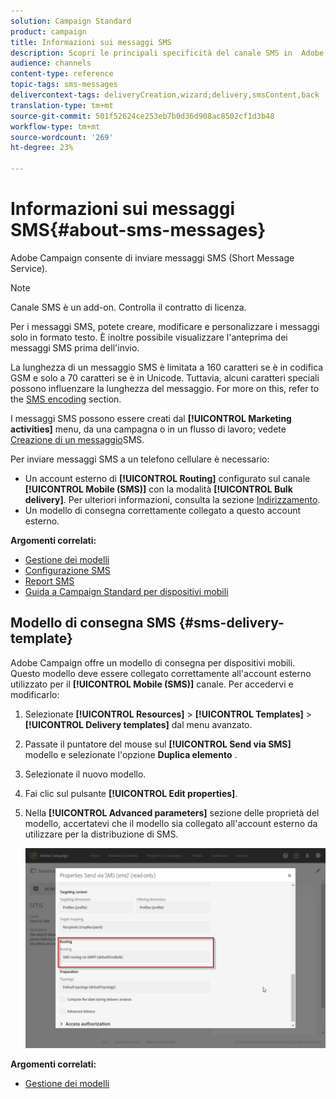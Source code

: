 ```yaml
---
solution: Campaign Standard
product: campaign
title: Informazioni sui messaggi SMS
description: Scopri le principali specificità del canale SMS in  Adobe Campaign.
audience: channels
content-type: reference
topic-tags: sms-messages
delivercontext-tags: deliveryCreation,wizard;delivery,smsContent,back
translation-type: tm+mt
source-git-commit: 501f52624ce253eb7b0d36d908ac8502cf1d3b48
workflow-type: tm+mt
source-wordcount: '269'
ht-degree: 23%

---
```



# Informazioni sui messaggi SMS{#about-sms-messages}

 Adobe Campaign consente di inviare messaggi SMS (Short Message Service).

>[!NOTE]
>
>Canale SMS è un add-on. Controlla il contratto di licenza.

Per i messaggi SMS, potete creare, modificare e personalizzare i messaggi solo in formato testo. È inoltre possibile visualizzare l&#39;anteprima dei messaggi SMS prima dell&#39;invio.

La lunghezza di un messaggio SMS è limitata a 160 caratteri se è in codifica GSM e solo a 70 caratteri se è in Unicode. Tuttavia, alcuni caratteri speciali possono influenzare la lunghezza del messaggio. For more on this, refer to the [SMS encoding](../../administration/using/configuring-sms-channel.md#sms-encoding--length-and-transliteration) section.

I messaggi SMS possono essere creati dal **[!UICONTROL Marketing activities]** menu, da una campagna o in un flusso di lavoro; vedete [Creazione di un messaggio](../../channels/using/creating-an-sms-message.md)SMS.

Per inviare messaggi SMS a un telefono cellulare è necessario:

* Un account esterno di **[!UICONTROL Routing]** configurato sul canale **[!UICONTROL Mobile (SMS)]** con la modalità **[!UICONTROL Bulk delivery]**. Per ulteriori informazioni, consulta la sezione [Indirizzamento](../../administration/using/configuring-sms-channel.md#defining-an-sms-routing).
* Un modello di consegna correttamente collegato a questo account esterno.

**Argomenti correlati:**

* [Gestione dei modelli](../../start/using/marketing-activity-templates.md)
* [Configurazione SMS](../../administration/using/configuring-sms-channel.md#defining-an-sms-routing)
* [Report SMS](../../reporting/using/sms-report.md)
* [Guida a Campaign Standard per dispositivi mobili](https://helpx.adobe.com/it/campaign/kb/acs-mobile.html)

## Modello di consegna SMS {#sms-delivery-template}

 Adobe Campaign offre un modello di consegna per dispositivi mobili. Questo modello deve essere collegato correttamente all&#39;account esterno utilizzato per il **[!UICONTROL Mobile (SMS)]** canale. Per accedervi e modificarlo:

1. Selezionate **[!UICONTROL Resources]** > **[!UICONTROL Templates]** > **[!UICONTROL Delivery templates]** dal menu avanzato.
1. Passate il puntatore del mouse sul **[!UICONTROL Send via SMS]** modello e selezionate l&#39;opzione **Duplica elemento** .
1. Selezionate il nuovo modello.
1. Fai clic sul pulsante **[!UICONTROL Edit properties]**.
1. Nella **[!UICONTROL Advanced parameters]** sezione delle proprietà del modello, accertatevi che il modello sia collegato all&#39;account esterno da utilizzare per la distribuzione di SMS.

   ![](assets/sms_template.png)

**Argomenti correlati:**

* [Gestione dei modelli](../../start/using/marketing-activity-templates.md)
